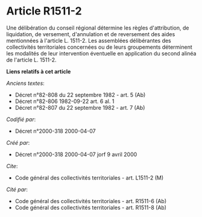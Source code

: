 # Article R1511-2

Une délibération du conseil régional détermine les règles d'attribution, de liquidation, de versement, d'annulation et de
reversement des aides mentionnées à l'article L. 1511-2. Les assemblées délibérantes des collectivités territoriales
concernées ou de leurs groupements déterminent les modalités de leur intervention éventuelle en application du second alinéa
de l'article L. 1511-2.

**Liens relatifs à cet article**

_Anciens textes_:

  - Décret n°82-808 du 22 septembre 1982 - art. 5 (Ab)
  - Décret n°82-806 1982-09-22 art. 6 al. 1
  - Décret n°82-807 du 22 septembre 1982 - art. 7 (Ab)

_Codifié par_:

  - Décret n°2000-318 2000-04-07

_Créé par_:

  - Décret n°2000-318 2000-04-07 jorf 9 avril 2000

_Cite_:

  - Code général des collectivités territoriales - art. L1511-2 (M)

_Cité par_:

  - Code général des collectivités territoriales - art. R1511-6 (Ab)
  - Code général des collectivités territoriales - art. R1511-8 (Ab)
